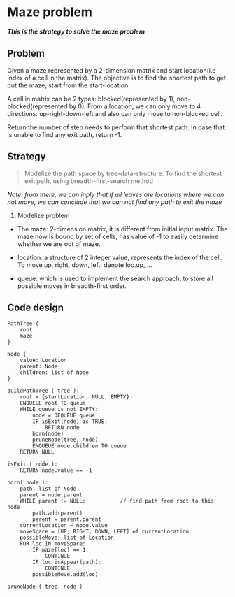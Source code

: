 
# Maze problem 

***This is the strategy to solve the maze problem***


## Problem

Given a maze represented by a 2-dimension matrix and start location(i.e index of a cell in the matrix). The objective is to find the shortest path to get out the maze, start from the start-location.

A cell in matrix can be 2 types: blocked(represented by 1), non-blocked(represented by 0). From a location, we can only move to 4 directions: up-right-down-left and also can only move to non-blocked cell. 

Return the number of step needs to perform that shortest path. In case that is unable to find any exit path, return -1.


## Strategy

> Modelize the path space by tree-data-structure. To find the shortest exit path, using breadth-first-search method

*Note: from there, we can inply that if all leaves are locations where we can not move, we can conclude that we can not find any path to exit the maze* 

1. Modelize problem

- The maze: 2-dimension matrix, it is different from initial input matrix. The maze now is bound by set of cells, has value of -1 to easily determine whether we are out of maze.

- location: a structure of 2 integer value, represents the index of the cell. To move up, right, down, left: denote loc.up, ...

- queue: which is used to implement the search approach, to store all possible moves in breadth-first order.


## Code design

```
PathTree {
	root
	maze
}

Node {
	value: Location
	parent: Node
	children: list of Node
}

buildPathTree ( tree ):
	root = {startLocation, NULL, EMPTY}
	ENQUEUE root TO queue
	WHILE queue is not EMPTY:
		node = DEQUEUE queue
		IF isExit(node) is TRUE:
			RETURN node
		born(node)
		pruneNode(tree, node)
		ENQUEUE node.children TO queue
	RETURN NULL

isExit ( node ):
	RETURN node.value == -1

born( node ):
	path: list of Node
	parent = node.parent
	WHILE parent != NULL: 			// find path from root to this node
		path.add(parent)
		parent = parent.parent
	currentLocation = node.value
	moveSpace = [UP, RIGHT, DOWN, LEFT] of currentLocation
	possibleMove: list of Location
	FOR loc IN moveSpace:
		IF maze[loc] == 1:
			CONTINUE
		IF loc isAppear(path):
			CONTINUE
		possibleMove.add(loc)

pruneNode ( tree, node )
	
```